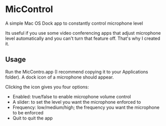 # MicControl
A simple Mac OS Dock app to constantly control microphone level

Its useful if you use some video conferencing apps that adjust microphone level automatically and you can't turn that feature off. That's why I created it.

## Usage
Run the MicContro.app (I recommend copying it to your Applications folder). A dock icon of a microphone should appear.

Clicking the icon gives you four options:
- Enabled: true/false to enable microphone volume control
- A slider: to set the level you want the microphone enforced to
- Frequency: low/medium/high; the frequency you want the microphone to be enforced
- Quit to quit the app

 
